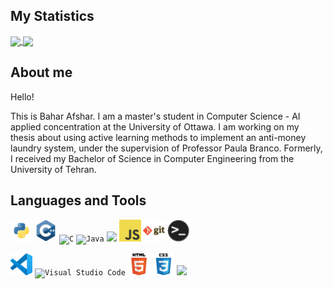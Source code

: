 ## My Statistics


<a href="https://github.com/beafshar/github-readme-stats">
  <img align="center" src="https://github-readme-stats.vercel.app/api?username=beafshar&show_icons=true&theme=radical&include_all_commits=true"/>
</a>


<a href="https://github.com/beafshar/top-langs">
  <img align="center" src="https://github-readme-stats.vercel.app/api/top-langs/?username=beafshar&layout=compact&theme=radical" />
</a>

<!-- ![Bahar's GitHub stats](https://github-readme-stats.vercel.app/api?username=beafshar&show_icons=true&theme=radical) -->

<!-- [![Top Langs](https://github-readme-stats.vercel.app/api/top-langs/?username=beafshar&layout=compact&theme=radical)](https://github.com/beafshar/github-readme-stats) -->


## About me
Hello!

This is Bahar Afshar. I am a master's student in Computer Science - AI applied concentration at the University of Ottawa. I am working on my thesis about using active learning methods to implement an anti-money laundry system, under the supervision of Professor Paula Branco.
Formerly, I received my Bachelor of Science in Computer Engineering from the University of Tehran.




## Languages and Tools

<code><img height="35rem" src="https://raw.githubusercontent.com/github/explore/80688e429a7d4ef2fca1e82350fe8e3517d3494d/topics/python/python.png"></code>
<code><img height="35rem" src="https://raw.githubusercontent.com/github/explore/80688e429a7d4ef2fca1e82350fe8e3517d3494d/topics/cpp/cpp.png"></code>
<code><img height="35rem" alt="C" src="https://img.shields.io/badge/C%20-%232370ED.svg?style=plastic&logo=c&logoColor=white" /></code>
<code><img height="35rem" alt="Java" src="https://img.shields.io/badge/Java-%23007396.svg?style=plastic&logo=java&logoColor=whit"/></code>
<code><img height="35rem" src="https://cdn4.iconfinder.com/data/icons/logos-3/600/React.js_logo-512.png" /></code>
<code><img height="35rem" src="https://raw.githubusercontent.com/github/explore/80688e429a7d4ef2fca1e82350fe8e3517d3494d/topics/javascript/javascript.png"></code>
<code><img height="35rem" src="https://raw.githubusercontent.com/github/explore/80688e429a7d4ef2fca1e82350fe8e3517d3494d/topics/git/git.png"></code>
<code><img height="35rem" src="https://raw.githubusercontent.com/github/explore/80688e429a7d4ef2fca1e82350fe8e3517d3494d/topics/terminal/terminal.png"></code>


<code><img alt="Visual Studio Code" height="35rem" src="https://raw.githubusercontent.com/github/explore/80688e429a7d4ef2fca1e82350fe8e3517d3494d/topics/visual-studio-code/visual-studio-code.png" /></code>
<code><img alt="Visual Studio Code" height="35rem" alt="JetBrain" src="https://img.shields.io/badge/jetbrains-%23000000.svg?style=plastic&logo=jetbrains&logoColor=white" /></code>
<code><img alt="HTML5" height="35rem" src="https://raw.githubusercontent.com/github/explore/80688e429a7d4ef2fca1e82350fe8e3517d3494d/topics/html/html.png" /></code>
<code><img alt="CSS3" height="35rem" src="https://raw.githubusercontent.com/github/explore/80688e429a7d4ef2fca1e82350fe8e3517d3494d/topics/css/css.png" /></code>
<code><img height="35rem" src="https://img.icons8.com/color/2x/bootstrap.png" /></code>


<!--
**beafshar/beafshar** is a ✨ _special_ ✨ repository because its `README.md` (this file) appears on your GitHub profile.

Here are some ideas to get you started:

- 🔭 I’m currently working on ...
- 🌱 I’m currently learning ...
- 👯 I’m looking to collaborate on ...
- 🤔 I’m looking for help with ...
- 💬 Ask me about ...
- 📫 How to reach me: ...
- 😄 Pronouns: ...
- ⚡ Fun fact: ...
-->
